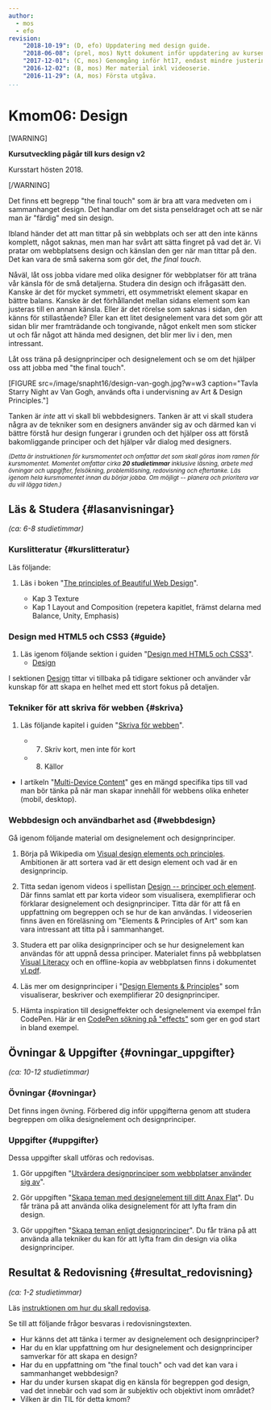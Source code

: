 ```yaml
---
author:
  - mos
  - efo
revision:
    "2018-10-19": (D, efo) Uppdatering med design guide.
    "2018-06-08": (prel, mos) Nytt dokument inför uppdatering av kursen.
    "2017-12-01": (C, mos) Genomgång inför ht17, endast mindre justeringar i text.
    "2016-12-02": (B, mos) Mer material inkl videoserie.
    "2016-11-29": (A, mos) Första utgåva.
...
```

Kmom06: Design
====================================

[WARNING]

**Kursutveckling pågår till kurs design v2**

Kursstart hösten 2018.

[/WARNING]


Det finns ett begrepp "the final touch" som är bra att vara medveten om i sammanhanget design. Det handlar om det sista penseldraget och att se när man är "färdig" med sin design.

Ibland händer det att man tittar på sin webbplats och ser att den inte känns komplett, något saknas, men man har svårt att sätta fingret på vad det är. Vi pratar om webbplatsens design och känslan den ger när man tittar på den. Det kan vara de små sakerna som gör det, *the final touch*.

<!--more-->

Nåväl, låt oss jobba vidare med olika designer för webbplatser för att träna vår känsla för de små detaljerna. Studera din design och ifrågasätt den. Kanske är det för mycket symmetri, ett osymmetriskt element skapar en bättre balans. Kanske är det förhållandet mellan sidans element som kan justeras till en annan känsla. Eller är det rörelse som saknas i sidan, den känns för stillastående? Eller kan ett litet designelement vara det som gör att sidan blir mer framträdande och tongivande, något enkelt men som sticker ut och får något att hända med designen, det blir mer liv i den, men intressant.

Låt oss träna på designprinciper och designelement och se om det hjälper oss att jobba med "the final touch".

[FIGURE src=/image/snapht16/design-van-gogh.jpg?w=w3 caption="Tavla Starry Night av Van Gogh, används ofta i undervisning av Art & Design Principles."]

Tanken är _inte_ att vi skall bli webbdesigners. Tanken är att vi skall studera några av de tekniker som en designers använder sig av och därmed kan vi bättre förstå hur design fungerar i grunden och det hjälper oss att förstå bakomliggande principer och det hjälper vår dialog med designers.


<small><i>(Detta är instruktionen för kursmomentet och omfattar det som skall göras inom ramen för kursmomentet. Momentet omfattar cirka **20 studietimmar** inklusive läsning, arbete med övningar och uppgifter, felsökning, problemlösning, redovisning och eftertanke. Läs igenom hela kursmomentet innan du börjar jobba. Om möjligt -- planera och prioritera var du vill lägga tiden.)</i></small>



Läs & Studera  {#lasanvisningar}
---------------------------------

*(ca: 6-8 studietimmar)*


### Kurslitteratur  {#kurslitteratur}

Läs följande:

1. Läs i boken "[The principles of Beautiful Web Design](kunskap/boken-the-principles-of-beautiful-web-design)".

    * Kap 3 Texture
    * Kap 1 Layout and Composition (repetera kapitlet, främst delarna med Balance, Unity, Emphasis)



### Design med HTML5 och CSS3  {#guide}

1. Läs igenom följande sektion i guiden "[Design med HTML5 och CSS3](guide/design-med-html5-och-css3)".
    * [Design](guide/design-med-html5-och-css3/design)

I sektionen [Design](guide/design-med-html5-och-css3/design) tittar vi tillbaka på tidigare sektioner och använder vår kunskap för att skapa en helhet med ett stort fokus på detaljen.



### Tekniker för att skriva för webben {#skriva}

1. Läs följande kapitel i guiden "[Skriva för webben](https://www.iis.se/lar-dig-mer/guider/hur-man-skriver-for-webben/)".

    * 7. Skriv kort, men inte för kort
    * 8. Källor

* I artikeln "[Multi-Device Content](https://developers.google.com/web/fundamentals/design-and-ui/responsive/content?hl=en)" ges en mängd specifika tips till vad man bör tänka på när man skapar innehåll för webbens olika enheter (mobil, desktop).



### Webbdesign och användbarhet asd {#webbdesign}

Gå igenom följande material om designelement och designprinciper.

1. Börja på Wikipedia om [Visual design elements och principles](https://en.wikipedia.org/wiki/Visual_design_elements_and_principles). Ambitionen är att sortera vad är ett design element och vad är en designprincip.

1. Titta sedan igenom videos i spellistan [Design -- principer och element](https://www.youtube.com/playlist?list=PLKtP9l5q3ce-oz7aoBkk-oEn4xzGbtqxU). Där finns samlat ett par korta videor som visualisera, exemplifierar och förklarar designelement och designprinciper. Titta där för att få en uppfattning om begreppen och se hur de kan användas. I videoserien finns även en föreläsning om "Elements & Principles of Art" som kan vara intressant att titta på i sammanhanget.

1. Studera ett par olika designprinciper och se hur designelement kan användas för att uppnå dessa principer. Materialet finns på webbplatsen [Visual Literacy](http://www.educ.kent.edu/community/VLO/Design/principles/) och en offline-kopia av webbplatsen finns i dokumentet [vl.pdf](article/vl.pdf).

1. Läs mer om designprinciper i "[Design Elements & Principles](https://www.canva.com/learn/design-elements-principles/)" som visualiserar, beskriver och exemplifierar 20 designprinciper.

1. Hämta inspiration till designeffekter och designelement via exempel från CodePen. Här är en [CodePen sökning på "effects"](http://codepen.io/search/pens?q=effects) som ger en god start in bland exempel.



<!--
###Video  {#video}

Titta på följande:

1. Till kursen finns en videoserie, "[Teknisk webbdesign och användbarhet](https://www.youtube.com/playlist?list=PLKtP9l5q3ce93K_FQtlmz2rcaR_BaKIET)", kika på de videor som börjar på 6.
-->

<!--

###Lästips {#lastips}

Det finns inga extra lästips.
-->



Övningar & Uppgifter  {#ovningar_uppgifter}
-------------------------------------------

*(ca: 10-12 studietimmar)*



### Övningar {#ovningar}

Det finns ingen övning. Förbered dig inför uppgifterna genom att studera begreppen om olika designelement och designprinciper.

<!--
Genomför följande övning för att förbereda inför uppgifterna.
-->



### Uppgifter {#uppgifter}

Dessa uppgifter skall utföras och redovisas.

1. Gör uppgiften "[Utvärdera designprinciper som webbplatser använder sig av](uppgift/utvardera-webbplatsers-designprinciper)".

1. Gör uppgiften "[Skapa teman med designelement till ditt Anax Flat](uppgift/anax-flat-tema-med-designelement)". Du får träna på att använda olika designelement för att lyfta fram din design.

1. Gör uppgiften "[Skapa teman enligt designprinciper](uppgift/anax-flat-tema-enligt-designprinciper)". Du får träna på att använda alla tekniker du kan för att lyfta fram din design via olika designprinciper.



<!--
###Extra {#extra}

Det finns inga extra uppgifter.
-->

<!--
Visa undermenyerna på menyn.
-->



Resultat & Redovisning  {#resultat_redovisning}
-----------------------------------------------

*(ca: 1-2 studietimmar)*

Läs [instruktionen om hur du skall redovisa](./../redovisa).

Se till att följande frågor besvaras i redovisningstexten.

* Hur känns det att tänka i termer av designelement och designprinciper?
* Har du en klar uppfattning om hur designelement och designprinciper samverkar för att skapa en design?
* Har du en uppfattning om "the final touch" och vad det kan vara i sammanhanget webbdesign?
* Har du under kursen skapat dig en känsla för begreppen god design, vad det innebär och vad som är subjektiv och objektivt inom området?
* Vilken är din TIL för detta kmom?
